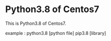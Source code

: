 # Python3.8 of Centos7

This is Python3.8 of Centos7.

example :
python3.8 [python file]
pip3.8 [library]

